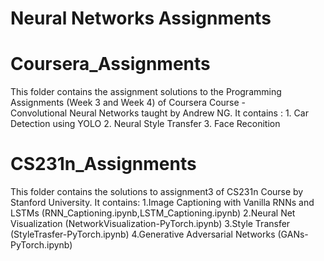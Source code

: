# Neural Networks Assignments
  
# Coursera_Assignments
 This folder contains the assignment solutions to the Programming Assignments (Week 3 and Week 4) of Coursera Course -  
 Convolutional Neural Networks taught by Andrew NG.
 It contains :
    1. Car Detection using YOLO
    2. Neural Style Transfer
    3. Face Reconition
   
# CS231n_Assignments
  This folder contains the solutions to assignment3 of CS231n Course by Stanford University.
  It contains:
    1.Image Captioning with Vanilla RNNs and LSTMs (RNN_Captioning.ipynb,LSTM_Captioning.ipynb)
    2.Neural Net Visualization (NetworkVisualization-PyTorch.ipynb)
    3.Style Transfer (StyleTrasfer-PyTorch.ipynb)
    4.Generative Adversarial Networks (GANs-PyTorch.ipynb)
